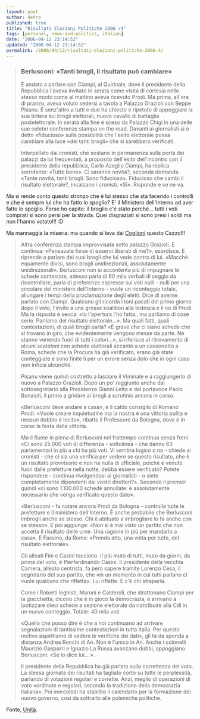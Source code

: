 ```yaml
---
layout: post
author: detro
published: true
title: "Risultati Elezioni Politiche 2006 /4"
tags: [personal, news-and-politics, italian]
date: "2006-04-12 23:14:52"
updated: "2006-04-12 23:14:52"
permalink: /2006/04/12/risultati-elezioni-politiche-2006-4/
---
```


<blockquote><h3>Berlusconi: «Tanti brogli, il risultato può cambiare»</h3>

È andato a parlare con Ciampi, al Quirinale, dove il presidente della Repubblica l'aveva invitato in serata come visita di cortesia nello stesso modo come al mattino aveva ricevuto Prodi. Ma prima, all'ora di pranzo, aveva voluto sedersi a tavola a Palazzo Grazioli con Beppe Pisanu. E senz'altro a tutti e due ha chiesto e ripetuto di appoggiare la sua tiritera sui brogli elettorali, nuovo cavallo di battaglia postelettorale. In serata alla fine è sceso da Palazzo Chigi in una delle sue celebri conferenze stampa on the road. Davanti ai giornalisti si è detto «fiducioso» sulla possibilità che l'esito elettorale possa cambiare alla luce «dei tanti brogli» che si sarebbero verificati.

Interpellato dai cronisti, che sostano in permanenza sulla porta dei palazzi da lui frequentati, a proposito dell'esito dell'incontro con il presidente della repubblica, Carlo Azeglio Ciampi, ha replica sorridente: «Tutto bene». Ci saranno novità?, seconda domanda. «Tante novità, tanti brogli.
Sono fiducioso». Fiducioso che cambi il risultato elettorale?, incalzano i cronisti. «Sì». Risponde e se ne va.
</blockquote>

Ma si rende conto questo stronzo che é lui stesso che sta facendo i controlli e che é sempre lui che ha fatto lo spoglio? E' il Ministero dell'Interno ad aver fatto lo spoglio.
Forse ho capito: il broglio c'é stato perché... tutti i voti comprati si sono persi per la strada. Quei disgraziati si sono presi i soldi ma non l'hanno votato!!! :D

Ma mannaggia la miseria: ma quando si leva dai <a href="http://www.detronizator.org/2006/04/04/io-sono-un-coglione/">Coglioni</a> questo Cazzo!!!

<!--more-->
<blockquote>
Altra conferenza stampa improvvisata sotto palazzo Grazioli. E continua: «Pensavate forse di esservi liberati di me?», esordisce. E riprende a parlare dei suoi brogli che lui vede contro di lui. «Macchè equamente divisi, sono brogli unidirezionali, assolutamente unidirezionali». Berlusconi non si accontenta più di impugnare le schede contestate, adesso parla di 60 mila verbali di seggio da ricontrollare, parla di preferenze espresse sui voti nulli - nulli per una circolare del ministero dell'Interno - vuole un riconteggio totale, allungare i tempi della proclamazione degli eletti. Dice di averne parlato con Ciampi. Qualcuno gli ricorda i toni pacati del primo giorno dopo il voto, l'invito a una grosse koalition alla tedesca e il no di Prodi. Ma la risposta è secca: «Io l'apertura l'ho fatta.. ma parliamo di cose serie. Parliamo del risultato elettorale...». Ma quali fatti, quali contestazioni, di quali brogli parla? «È grave che ci siano schede che si trovano in giro, che evidentemente vengono messe da parte. Ne stanno venendo fuori di tutti i colori...», si riferisce al ritrovamento di alcuni scatoloni con schede elettorali accanto a un cassonetto a Roma, schede che la Procura ha già verificato, erano già state conteggiate e sono finite lì per un errore senza dolo che in ogni caso non inficia alcunché.

Pisanu viene quindi costretto a lasciare il Viminale e a raggiungerlo di nuovo a Palazzo Grazioli. Dopo un po' raggiunto anche dal sottosegretario alla Presidenza Gianni Letta e dal portavoce Paolo Bonaiuti, il primo a gridare ai brogli a scrutinio ancora in corso.

«Berlusconi deve andare a casa», è il caldo consiglio di Romano Prodi. «Vuole creare inquietudine ma la nostra è una vittoria pulita e nessun dubbio è lecito», ribatte il Professore da Bologna, dove è in corso la festa della vittoria.

Ma il fiume in piena di Berlusconi nel frattempo continua senza freni. «Ci sono 25.000 voti di differenza - sottolinea - che danno 63 parlamentari in più a chi ha più voti. Vi sembra logico o no - chiede ai cronisti - che ci sia una verifica per vedere se questo risultato, che è un risultato provvisorio e non ha nulla di ufficiale, poiché è venuto fuori dalle prefetture nella notte, debba essere verificato? Potete rispondere - continua rivolgendosi ai giornalisti - o siete completamente dipendenti dai vostri direttori?». Secondo il premier quindi «ci sono 1.100.000 schede annullate: è assolutamente necessario che venga verificato questo dato».

«Berlusconi - fa notare ancora Prodi da Bologna - controlla tutte le prefetture e il ministero dell'Interno. È anche probabile che Berlusconi imbrogli anche se stesso. Chi è abituato a imbrogliare lo fa anche con se stesso». E poi aggiunge: «Non si è mai visto un partito che non accetta il risultato delle urne. Una ragione in più per mandarlo a casa». E Fassino, da Roma: «Prenda atto, una volta per tutte, del risultato elettorale».

Gli alleati Fini e Casini tacciono. Il più muto di tutti, muto da giorni, da prima del voto, è Pierferdinando Casini. Il presidente della vecchia Camera, alleato centrista, fa però sapere tramite Lorenzo Cesa, il segretario del suo partito, che «in un momento in cui tutti parlano ci vuole qualcuno che rifletta». Lui riflette. E c'è chi straparla.

Come i Roberti leghisti, Maroni e Calderoli, che strattonano Ciampi per la giacchetta, dicono che è in gioco la democrazia, e arrivano a ipotizzare dieci schede a sezione elettorale da riattribuire alla Cdl in un nuovo conteggio. Totale: 40 mila voti.

«Quello che posso dire è che a noi continuano ad arrivare segnalazioni di tantissime contestazioni in tutta Italia. Per questo motivo aspettiamo di vedere le verifiche dei dati», gli fa da sponda a distanza Andrea Ronchi di An. Non è l'unico in An. Anche i colonelli Maurizio Gasparri e Ignazio La Russa avanzano dubbi, appoggiano Berlusconi: «Se lo dice lui... ».

Il presidente della Repubblica ha già parlato sulla correttezza del voto. La stessa giornata dei risultati ha tagliato corto su tutte le perplessità, parlando di votazioni regolari e corrette. Anzi, meglio di operazioni di voto «ordinate e regolari, secondo la tradizione della democrazia italiana». Poi mercoledì ha stabilito il calendario per la formazione del nuovo governo, così da sottrarlo alle polemiche politiche. </blockquote>

Fonte, <a href="http://www.unita.it/index.asp?SEZIONE_COD=HP&TOPIC_TIPO=&TOPIC_ID=48738">Unità</a>.
